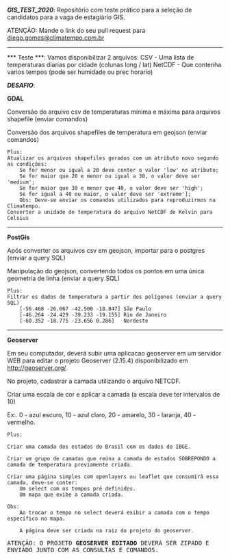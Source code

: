 ***GIS_TEST_2020***:
Repositório com teste prático para a seleção de candidatos para a vaga de estagiário GIS.

ATENÇÃO:
Mande o link do seu pull request para diego.gomes@climatempo.com.br
  	
---
*** Teste ***:
Vamos disponibilizar 2 arquivos:
	CSV - Uma lista de temperaturas diarias por cidade (colunas long / lat)
	NetCDF - Que contenha varios tempos (pode ser humidade ou prec horario)

***DESAFIO***:

**GDAL**

Conversão do arquivo csv de temperaturas mínima e máxima para arquivos shapefile (enviar comandos)

Conversão dos arquivos shapefiles de temperatura em geojson (enviar comandos)

	Plus: 
	Atualizar os arquivos shapefiles gerados com um atributo novo segundo as condições:
		Se for menor ou igual a 20 deve conter o valor 'low' no atributo;
		Se for maior que 20 e menor ou igual a 30, o valor deve ser 'medium';
		Se for maior que 30 e menor que 40, o valor deve ser 'high';
		Se for igual a 40 ou maior, o valor deve ser 'extreme'];
		Obs: Deve-se enviar os comandos utilizados para reproduzirmos na Climatempo.
	Converter a unidade de temperatura do arquivo NetCDF de Kelvin para Celsius 
---
**PostGis**

Após converter os arquivos csv em geojson, importar para o postgres (enviar a query SQL)

Manipulação do geojson, convertendo todos os pontos em uma única geometria de linha (enviar a query SQL)

	Plus:
	Filtrar os dados de temperatura a partir dos polígonos (enviar a query SQL)
		[-56.468 -26.667 -42.500 -18.847] São Paulo 
		[-46.264 -24.429 -39.233 -19.155] Rio de Janeiro
		[-60.352 -18.775 -23.656 0.286]   Nordeste 
	
---
**Geoserver**

Em seu computador, deverá subir uma aplicacao geoserver em um servidor WEB para editar o projeto Geoserver (2.15.4) disponibilizado em http://geoserver.org/.

No projeto, cadastrar a camada utilizando o arquivo NETCDF.

Criar uma escala de cor e aplicar a camada (a escala deve ter intervalos de 10)

Ex:. 0 - azul escuro, 10 - azul claro, 20 - amarelo, 30 - laranja, 40 -vermelho.


	Plus:

	Criar uma camada dos estados do Brasil com os dados do IBGE.
	
	Criar um grupo de camadas que reúna a camada de estados SOBREPONDO a camada de temperatura previamente criada.

	Criar uma página simples com openlayers ou leaflet que consumirá essa camada, deve-se conter:
		Um select com os tempos pré definidos.
		Um mapa que exibe a camada criada.

	Obs:
		Ao trocar o tempo no select deverá exibir a camada com o tempo específico no mapa.

		A página deve ser criada na raiz do projeto do geoserver.



 <kbd>ATENÇÃO: O PROJETO **GEOSERVER EDITADO** DEVERÁ SER ZIPADO E ENVIADO JUNTO COM AS CONSULTAS E COMANDOS.</kbd>
